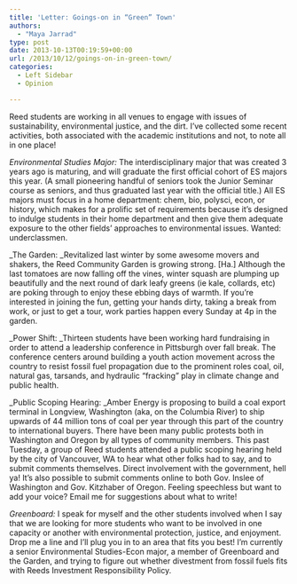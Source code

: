 ```yaml
---
title: 'Letter: Goings-on in “Green” Town'
authors: 
  - "Maya Jarrad"
type: post
date: 2013-10-13T00:19:59+00:00
url: /2013/10/12/goings-on-in-green-town/
categories:
  - Left Sidebar
  - Opinion

---
```

Reed students are working in all venues to engage with issues of sustainability, environmental justice, and the dirt. I&#8217;ve collected some recent activities, both associated with the academic institutions and not, to note all in one place!

_Environmental Studies Major:_ The interdisciplinary major that was created 3 years ago is maturing, and will graduate the first official cohort of ES majors this year. (A small pioneering handful of seniors took the Junior Seminar course as seniors, and thus graduated last year with the official title.) All ES majors must focus in a home department: chem, bio, polysci, econ, or history, which makes for a prolific set of requirements because it&#8217;s designed to indulge students in their home department and then give them adequate exposure to the other fields&#8217; approaches to environmental issues. Wanted: underclassmen.

_The Garden: _Revitalized last winter by some awesome movers and shakers, the Reed Community Garden is growing strong. [Ha.] Although the last tomatoes are now falling off the vines, winter squash are plumping up beautifully and the next round of dark leafy greens (ie kale, collards, etc) are poking through to enjoy these ebbing days of warmth. If you&#8217;re interested in joining the fun, getting your hands dirty, taking a break from work, or just to get a tour, work parties happen every Sunday at 4p in the garden.

_Power Shift: _Thirteen students have been working hard fundraising in order to attend a leadership conference in Pittsburgh over fall break. The conference centers around building a youth action movement across the country to resist fossil fuel propagation due to the prominent roles coal, oil, natural gas, tarsands, and hydraulic &#8220;fracking&#8221; play in climate change and public health.

_Public Scoping Hearing: _Amber Energy is proposing to build a coal export terminal in Longview, Washington (aka, on the Columbia River) to ship upwards of 44 million tons of coal per year through this part of the country to international buyers. There have been many public protests both in Washington and Oregon by all types of community members. This past Tuesday, a group of Reed students attended a public scoping hearing held by the city of Vancouver, WA to hear what other folks had to say, and to submit comments themselves. Direct involvement with the government, hell ya! It&#8217;s also possible to submit comments online to both Gov. Inslee of Washington and Gov. Kitzhaber of Oregon. Feeling speechless but want to add your voice? Email me for suggestions about what to write!

_Greenboard:_ I speak for myself and the other students involved when I say that we are looking for more students who want to be involved in one capacity or another with environmental protection, justice, and enjoyment. Drop me a line and I&#8217;ll plug you in to an area that fits you best! I&#8217;m currently a senior Environmental Studies-Econ major, a member of Greenboard and the Garden, and trying to figure out whether divestment from fossil fuels fits with Reeds Investment Responsibility Policy.
